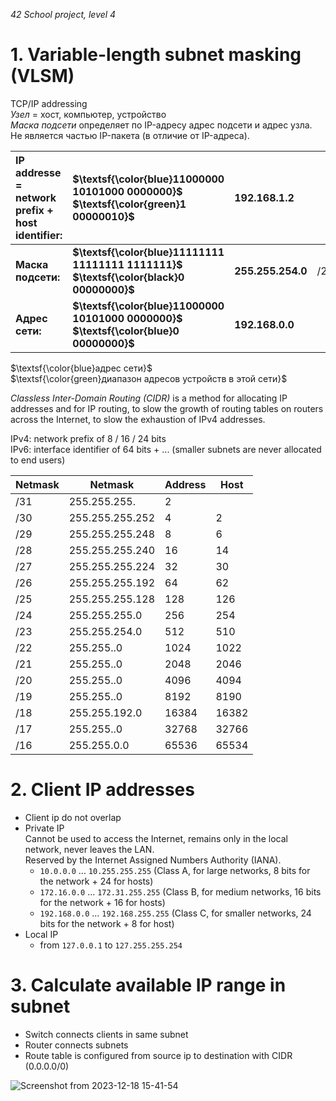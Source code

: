 _42 School project, level 4_

# 1. Variable-length subnet masking (VLSM)
TCP/IP addressing  
_Узел_ = хост, компьютер, устройство  
_Маска подсети_ определяет по IP-адресу адрес подсети и адрес узла. Не является частью IP-пакета (в отличие от IP-адреса).  

| **IP addresse = network prefix + host identifier:** | **$\textsf{\color{blue}11000000 10101000 0000000}$ $\textsf{\color{green}1 00000010}$** | **192.168.1.2**    |     |
|:--------------------|:----------------------------------------------------------------------------------------|:-------------------|-----|
| **Маска подсети:**  | **$\textsf{\color{blue}11111111 11111111 1111111}$ $\textsf{\color{black}0 00000000}$** | **255.255.254.0**  | /23 |
| **Адрес сети:**     | **$\textsf{\color{blue}11000000 10101000 0000000}$ $\textsf{\color{blue}0 00000000}$**  | **192.168.0.0**    |     |

$\textsf{\color{blue}адрес сети}$  
$\textsf{\color{green}диапазон адресов устройств в этой сети}$  

_Classless Inter-Domain Routing (CIDR)_ is a method for allocating IP addresses and for IP routing, to slow the growth of routing tables on routers across the Internet, to slow the exhaustion of IPv4 addresses.

IPv4: network prefix of 8 / 16 / 24 bits   
IPv6: interface identifier of 64 bits + ... (smaller subnets are never allocated to end users)  

| Netmask | Netmask        | Address | Host  
|---------|----------------|---------|-------
| /31     | 255.255.255.   | 2       |       
| /30     | 255.255.255.252| 4       | 2     
| /29     | 255.255.255.248| 8       | 6     
| /28     | 255.255.255.240| 16      | 14    
| /27     | 255.255.255.224| 32      | 30    
| /26     | 255.255.255.192| 64      | 62    
| /25     | 255.255.255.128| 128     | 126   
| /24     | 255.255.255.0  | 256     | 254   
| /23     | 255.255.254.0  | 512     | 510      
| /22     | 255.255..0  | 1024    | 1022      
| /21     | 255.255..0  | 2048    | 2046  
| /20     | 255.255..0  | 4096    | 4094  
| /19     | 255.255..0  | 8192    | 8190
| /18     | 255.255.192.0  | 16384   | 16382 
| /17     | 255.255..0     | 32768   | 32766  
| /16     | 255.255.0.0    | 65536   | 65534 


# 2. Client IP addresses
* Client ip do not overlap  
* Private IP  
Cannot be used to access the Internet, remains only in the local network, never leaves the LAN.  
Reserved by the Internet Assigned Numbers Authority (IANA).  
    + `10.0.0.0` ... `10.255.255.255`     (Class A, for large networks,   8 bits for the network + 24 for hosts)
    + `172.16.0.0` ... `172.31.255.255`   (Class B, for medium networks, 16 bits for the network + 16 for hosts)
    + `192.168.0.0` ... `192.168.255.255` (Class C, for smaller networks, 24 bits for the network + 8 for host)
* Local IP
    + from `127.0.0.1` to `127.255.255.254`

# 3. Calculate available IP range in subnet
* Switch connects clients in same subnet  
* Router connects subnets
* Route table is configured from source ip to destination with CIDR (0.0.0.0/0)




![Screenshot from 2023-12-18 15-41-54](https://github.com/akostrik/net_practice/assets/22834202/429cb593-9681-44fd-bed8-f5629d8e2100)
